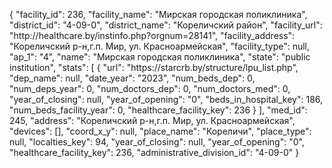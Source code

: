 {
    "facility_id": 236,
    "facility_name": "Мирская городская поликлиника",
    "district_id": "4-09-0",
    "district_name": "Кореличский район",
    "facility_url": "http:\/\/healthcare.by\/instinfo.php?orgnum=28141",
    "facility_address": "Кореличский р-н,г.п. Мир, ул. Красноармейская",
    "facility_type": null,
    "ap_1": "4",
    "name": "Мирская городская поликлиника",
    "state": "public institution",
    "stats": [
        {
            "url": "https:\/\/starcrb.by\/structure\/lpu_list.php",
            "dep_name": null,
            "date_year": "2023",
            "num_beds_dep": 0,
            "num_deps_year": 0,
            "num_doctors_dep": 0,
            "num_doctors_med": 0,
            "year_of_closing": null,
            "year_of_opening": "0",
            "beds_in_hospital_key": 186,
            "num_beds_facility_year": 0,
            "healthcare_facility_key": 236
        }
    ],
    "med_id": 245,
    "address": "Кореличский р-н,г.п. Мир, ул. Красноармейская",
    "devices": [],
    "coord_x_y": null,
    "place_name": "Кореличи",
    "place_type": null,
    "localties_key": 94,
    "year_of_closing": null,
    "year_of_opening": "0",
    "healthcare_facility_key": 236,
    "administrative_division_id": "4-09-0"
}